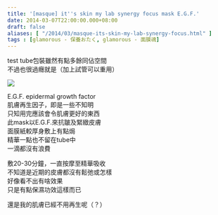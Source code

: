 ```yaml
---
title: '[masque] it''s skin my lab synergy focus mask E.G.F.'
date: 2014-03-07T22:00:00.000+08:00
draft: false
aliases: [ "/2014/03/masque-its-skin-my-lab-synergy-focus.html" ]
tags : [glamorous - 保養おたく, glamorous - 面膜魂]
---
```


test tube包裝雖然有點多餘同佔空間  
不過也很過癮就是（加上試管可以重用）  

[![](https://4.bp.blogspot.com/-Qr34BjlaGfQ/XC3rniIoiSI/AAAAAAAADvU/QomQ06WJ9c0P36d0Ym0cYOpXWnGZgg5owCLcBGAs/s640/04.jpg)](https://4.bp.blogspot.com/-Qr34BjlaGfQ/XC3rniIoiSI/AAAAAAAADvU/QomQ06WJ9c0P36d0Ym0cYOpXWnGZgg5owCLcBGAs/s1600/04.jpg)

E.G.F. epidermal growth factor  
肌膚再生因子，即是一些不知明  
只知用完應該會令肌膚更好的東西  
此mask以E.G.F.來抗皺及緊緻皮膚  
面膜紙較厚身敷上有點焗  
精華一點也不留在tube中  
一滴都沒有浪費  
  
敷20-30分鐘，一直按摩至精華吸收  
不知道是近期的皮膚都沒有鬆弛或怎樣  
好像看不出有啥效果  
只是有點保濕功效這樣而已  
  
  
還是我的肌膚已經不用再生呢（？）
